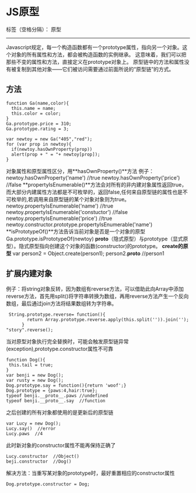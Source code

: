 ﻿# JS原型

标签（空格分隔）： 原型 

---
Javascript规定，每一个构造函数都有一个prototype属性，指向另一个对象。这个对象的所有属性和方法，都会被构造函数的实例继承。
这意味着，我们可以把那些不变的属性和方法，直接定义在prototype对象上。
原型链中的方法和属性没有被复制到其他对象——它们被访问需要通过前面所说的“原型链”的方式。


方法
--

    function Ga(name,color){
      this.name = name;
      this.color = color; 
    }
    Ga.prototype.price = 310;
    Ga.prototype.rating = 3;
    
    var newtoy = new Ga("405","red");
    for (var prop in newtoy){
      if(newtoy.hasOwnProperty(prop))
      alert(prop + " = "+ newtoy[prop]);
    }

对象属性和原型属性区分，用**hasOwnProperty()**方法
例子：newtoy.hasOwnProperty('name')  //true
newtoy.hasOwnProperty('price')  //false
**propertyIsEnumerable()**方法会对所有的非内建对象属性返回true，而大部分内建属性方法都是不可枚举的，返回false,任何来自原型链的属性也是不可枚举的,若调用来自原型链的某个对象对象则为true。
newtoy.propertyIsEnumerable('name')  //true
newtoy.propertyIsEnumerable('constuctor') //false
newtoy.propertyIsEnumerable('price')   //true
newtoy.constructor.prototype.propertyIsEnumerable('name')
**isPrototypeOf()**方法告诉当前对象是否是一个对象的原型
Ga.prototype.isPrototypeOf(newtoy)
__proto__（隐式原型）与prototype（显式原型）。隐式原型指向创建这个对象的函数(constructor)的prototype。
**create的原型**
var person2 = Object.create(person1);
person2.__proto__   //person1

扩展内建对象
------

例子：将string对象反转，因为数组有reverse方法，可以借助此向Array中添加reverse方法，首先用split()将字符串转换为数组，再用reverse方法产生一个反向数组，最后通过join方法将结果数组转为字符串。

     String.prototype.reverse= function(){
            return Array.prototype.reverse.apply(this.split('')).join('');
          }
    "story".reverse();

当对原型对象执行完全替换时，可能会触发原型链异常(exception),prototype.constructor属性不可靠

    function Dog(){
     this.tail = true;
    }
    var benji = new Dog();
    var rusty = new Dog();
    Dog.prototype.say = function(){return 'woof';}
    Dog.prototype = {paws:4,hair:true};  
    typeof benji.__proto__.paws //undefined
    typeof benji.__proto__.say  //function

之后创建的所有对象都使用的是更新后的原型链

    var Lucy = new Dog();
    Lucy.say()  //error
    Lucy.paws  //4

此时新对象的constructor属性不能再保持正确了

    Lucy.constructor  //Object()
    beji.constructor  //Dog()

解决方法：当重写某对象的prototype时，最好重置相应的constructor属性

    Dog.prototype.constructor = Dog;